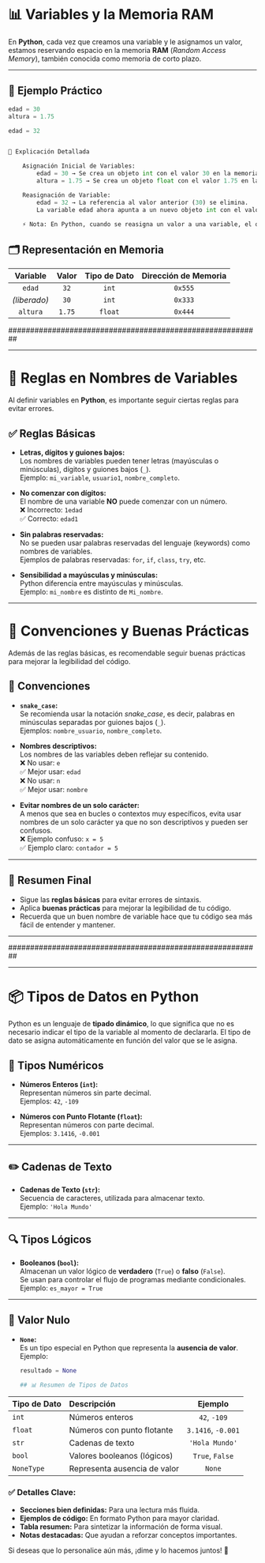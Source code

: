 # 📊 Variables y la Memoria RAM

En **Python**, cada vez que creamos una variable y le asignamos un valor, estamos reservando espacio en la memoria **RAM** (_Random Access Memory_), también conocida como memoria de corto plazo.

---

## 🚀 Ejemplo Práctico

```python
edad = 30
altura = 1.75

edad = 32


🧠 Explicación Detallada

    Asignación Inicial de Variables:
        edad = 30 → Se crea un objeto int con el valor 30 en la memoria RAM.
        altura = 1.75 → Se crea un objeto float con el valor 1.75 en la memoria RAM.

    Reasignación de Variable:
        edad = 32 → La referencia al valor anterior (30) se elimina.
        La variable edad ahora apunta a un nuevo objeto int con el valor 32.

    ⚡ Nota: En Python, cuando se reasigna un valor a una variable, el objeto anterior en memoria puede quedar sin referencia y ser eliminado por el recolector de basura.
```

## 🗂️ Representación en Memoria

| **Variable** | **Valor** | **Tipo de Dato** | **Dirección de Memoria** |
| :----------: | :-------: | :--------------: | :----------------------: |
|    `edad`    |   `32`    |      `int`       |         `0x555`          |
| _(liberado)_ |   `30`    |      `int`       |         `0x333`          |
|   `altura`   |  `1.75`   |     `float`      |         `0x444`          |

##########################################################

---

# 📝 Reglas en Nombres de Variables

Al definir variables en **Python**, es importante seguir ciertas reglas para evitar errores.

## ✅ Reglas Básicas

- **Letras, dígitos y guiones bajos:**  
  Los nombres de variables pueden tener letras (mayúsculas o minúsculas), dígitos y guiones bajos (`_`).  
  Ejemplo: `mi_variable`, `usuario1`, `nombre_completo`.

- **No comenzar con dígitos:**  
  El nombre de una variable **NO** puede comenzar con un número.  
  ❌ Incorrecto: `1edad`  
  ✅ Correcto: `edad1`

- **Sin palabras reservadas:**  
  No se pueden usar palabras reservadas del lenguaje (keywords) como nombres de variables.  
  Ejemplos de palabras reservadas: `for`, `if`, `class`, `try`, etc.

- **Sensibilidad a mayúsculas y minúsculas:**  
  Python diferencia entre mayúsculas y minúsculas.  
  Ejemplo: `mi_nombre` es distinto de `Mi_nombre`.

---

# 🚀 Convenciones y Buenas Prácticas

Además de las reglas básicas, es recomendable seguir buenas prácticas para mejorar la legibilidad del código.

## 🔑 Convenciones

- **`snake_case`:**  
  Se recomienda usar la notación _snake_case_, es decir, palabras en minúsculas separadas por guiones bajos (`_`).  
  Ejemplos: `nombre_usuario`, `nombre_completo`.

- **Nombres descriptivos:**  
  Los nombres de las variables deben reflejar su contenido.  
  ❌ No usar: `e`  
  ✅ Mejor usar: `edad`  
  ❌ No usar: `n`  
  ✅ Mejor usar: `nombre`

- **Evitar nombres de un solo carácter:**  
  A menos que sea en bucles o contextos muy específicos, evita usar nombres de un solo carácter ya que no son descriptivos y pueden ser confusos.  
  ❌ Ejemplo confuso: `x = 5`  
  ✅ Ejemplo claro: `contador = 5`

---

## 📢 Resumen Final

- Sigue las **reglas básicas** para evitar errores de sintaxis.
- Aplica **buenas prácticas** para mejorar la legibilidad de tu código.
- Recuerda que un buen nombre de variable hace que tu código sea más fácil de entender y mantener.

---

##########################################################

---

# 📦 Tipos de Datos en Python

Python es un lenguaje de **tipado dinámico**, lo que significa que no es necesario indicar el tipo de la variable al momento de declararla. El tipo de dato se asigna automáticamente en función del valor que se le asigna.

## 🔢 Tipos Numéricos

- **Números Enteros (`int`):**  
  Representan números sin parte decimal.  
  Ejemplos: `42`, `-109`

- **Números con Punto Flotante (`float`):**  
  Representan números con parte decimal.  
  Ejemplos: `3.1416`, `-0.001`

---

## ✏️ Cadenas de Texto

- **Cadenas de Texto (`str`):**  
  Secuencia de caracteres, utilizada para almacenar texto.  
  Ejemplo: `'Hola Mundo'`

---

## 🔍 Tipos Lógicos

- **Booleanos (`bool`):**  
  Almacenan un valor lógico de **verdadero** (`True`) o **falso** (`False`).  
  Se usan para controlar el flujo de programas mediante condicionales.  
  Ejemplo: `es_mayor = True`

---

## 🚫 Valor Nulo

- **`None`:**  
  Es un tipo especial en Python que representa la **ausencia de valor**.  
  Ejemplo:

  ```python
  resultado = None

  ## 📊 Resumen de Tipos de Datos
  ```

| **Tipo de Dato** | **Descripción**              |    **Ejemplo**     |
| :--------------- | :--------------------------- | :----------------: |
| `int`            | Números enteros              |    `42`, `-109`    |
| `float`          | Números con punto flotante   | `3.1416`, `-0.001` |
| `str`            | Cadenas de texto             |   `'Hola Mundo'`   |
| `bool`           | Valores booleanos (lógicos)  |  `True`, `False`   |
| `NoneType`       | Representa ausencia de valor |       `None`       |

### ✅ **Detalles Clave:**

- **Secciones bien definidas:** Para una lectura más fluida.
- **Ejemplos de código:** En formato Python para mayor claridad.
- **Tabla resumen:** Para sintetizar la información de forma visual.
- **Notas destacadas:** Que ayudan a reforzar conceptos importantes.

Si deseas que lo personalice aún más, ¡dime y lo hacemos juntos! 🚀
